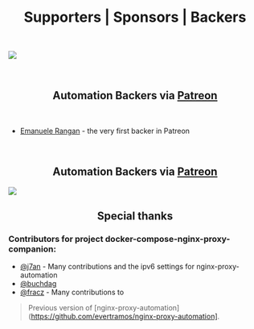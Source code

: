 <h1 align="center">Supporters | Sponsors | Backers</h1>

<br>

<a href="https://opencollective.com/nginx-proxy-automation" target="_blank"><img src="https://images.opencollective.com/static/images/become_sponsor.svg"></a>

<br>

<!--Patreon Backers-->
<h2 align="center">Automation Backers via <a href="https://www.patreon.com/evertramos" targe="_blank">Patreon</a></h2>

<br>

- [Emanuele Rangan](https://github.com/emanuelerangan) - the very first backer in Patreon

<br>

<!--OpenCollective Backers-->
<h2 align="center">Automation Backers via <a href="https://www.patreon.com/evertramos" targe="_blank">Patreon</a></h2>

<a href="https://github.com/evertramos/nginx-proxy-automation/graphs/contributors"><img src="https://opencollective.com/nginx-proxy-automation/contributors.svg?width=890" /></a>

<!--Contributors-->
<h2 align="center">Special thanks</h2>

<h3 align="left">Contributors for project <a target="_blank" src="https://github.com/evertramos/nginx-proxy-automation/tree/v0.4">docker-compose-nginx-proxy-companion</a>:</h3>

- [@j7an](https://github.com/j7an) - Many contributions and the ipv6 settings for nginx-proxy-automation
- [@buchdag](https://github.com/JrCs/docker-letsencrypt-nginx-proxy-companion/pull/226#event-1145800062)
- [@fracz](https://github.com/fracz) - Many contributions to 

> Previous version of [nginx-proxy-automation](https://github.com/evertramos/nginx-proxy-automation].
